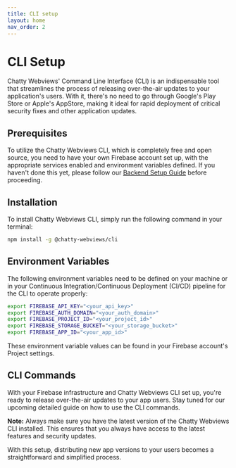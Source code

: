 ```yaml
---
title: CLI setup
layout: home
nav_order: 2
---
```


# CLI Setup

Chatty Webviews' Command Line Interface (CLI) is an indispensable tool that streamlines the process of releasing over-the-air updates to your application's users. With it, there's no need to go through Google's Play Store or Apple's AppStore, making it ideal for rapid deployment of critical security fixes and other application updates.

## Prerequisites

To utilize the Chatty Webviews CLI, which is completely free and open source, you need to have your own Firebase account set up, with the appropriate services enabled and environment variables defined. If you haven't done this yet, please follow our [Backend Setup Guide](https://docs.chattywebviews.com/backend-setup.html) before proceeding.

## Installation

To install Chatty Webviews CLI, simply run the following command in your terminal:

```bash
npm install -g @chatty-webviews/cli
```

## Environment Variables

The following environment variables need to be defined on your machine or in your Continuous Integration/Continuous Deployment (CI/CD) pipeline for the CLI to operate properly:

```bash
export FIREBASE_API_KEY="<your_api_key>"
export FIREBASE_AUTH_DOMAIN="<your_auth_domain>"
export FIREBASE_PROJECT_ID="<your_project_id>"
export FIREBASE_STORAGE_BUCKET="<your_storage_bucket>"
export FIREBASE_APP_ID="<your_app_id>"
```
These environment variable values can be found in your Firebase account's Project settings.

## CLI Commands

With your Firebase infrastructure and Chatty Webviews CLI set up, you're ready to release over-the-air updates to your app users. Stay tuned for our upcoming detailed guide on how to use the CLI commands.

**Note:** Always make sure you have the latest version of the Chatty Webviews CLI installed. This ensures that you always have access to the latest features and security updates. 

With this setup, distributing new app versions to your users becomes a straightforward and simplified process.